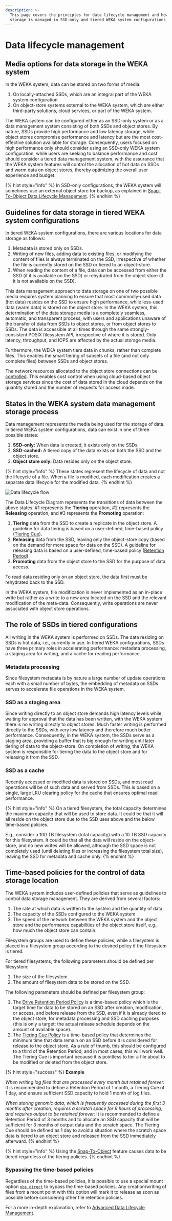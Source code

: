 ```yaml
---
description: >-
  This page covers the principles for data lifecycle management and how data
  storage is managed in SSD-only and tiered WEKA system configurations.
---
```


# Data lifecycle management

## Media options for data storage in the WEKA system

In the WEKA system, data can be stored on two forms of media:

1. On locally-attached SSDs, which are an integral part of the WEKA system configuration.
2. On object-store systems external to the WEKA system, which are either third-party solutions, cloud services, or part of the WEKA system.

The WEKA system can be configured either as an SSD-only system or as a data management system consisting of both SSDs and object stores. By nature, SSDs provide high performance and low latency storage, while object stores compromise performance and latency but are the most cost-effective solution available for storage. Consequently, users focused on high performance only should consider using an SSD-only WEKA system configuration, while users are seeking to balance performance and cost should consider a tiered data management system, with the assurance that the WEKA system features will control the allocation of hot data on SSDs and warm data on object stores, thereby optimizing the overall user experience and budget.

{% hint style="info" %}
In SSD-only configurations, the WEKA system will sometimes use an external object store for backup, as explained in [Snap-To-Object Data Lifecycle Management](../fs/snap-to-obj/#snap-to-object-in-data-lifecycle-management).
{% endhint %}

## Guidelines for data storage in tiered WEKA system configurations

In tiered WEKA system configurations, there are various locations for data storage as follows:

1. Metadata is stored only on SSDs.
2. Writing of new files, adding data to existing files, or modifying the content of files is always terminated on the SSD, irrespective of whether the file is currently stored on the SSD or tiered to an object-store.
3. When reading the content of a file, data can be accessed from either the SSD (if it is available on the SSD) or rehydrated from the object store (if it is not available on the SSD). &#x20;

This data management approach to data storage on one of two possible media requires system planning to ensure that most commonly-used data (hot data) resides on the SSD to ensure high performance, while less-used data (warm data) is stored on the object store. In the WEKA system, this determination of the data storage media is a completely seamless, automatic, and transparent process, with users and applications unaware of the transfer of data from SSDs to object stores, or from object stores to SSDs. The data is accessible at all times through the same strongly-consistent POSIX filesystem API, irrespective of where it is stored. Only latency, throughput, and IOPS are affected by the actual storage media.

Furthermore, the WEKA system tiers data in chunks, rather than complete files. This enables the smart tiering of subsets of a file (and not only complete files) between SSDs and object stores.

The network resources allocated to the object store connections can be [controlled](../fs/managing-object-stores/#editing-an-object-store-using-the-cli). This enables cost control when using cloud-based object storage services since the cost of data stored in the cloud depends on the quantity stored and the number of requests for access made.

## States in the WEKA system data management storage process

Data management represents the media being used for the storage of data. In tiered WEKA system configurations, data can exist in one of three possible states:

1. **SSD-only:** When data is created, it exists only on the SSDs.
2. **SSD-cached:** A tiered copy of the data exists on both the SSD and the object store.
3. **Object store only:** Data resides only on the object store.

{% hint style="info" %}
These states represent the lifecycle of data and not the lifecycle of a file. When a file is modified, each modification creates a separate data lifecycle for the modified data.
{% endhint %}

![Data lifecycle flow](../.gitbook/assets/lifecycle.png)

The Data Lifecycle Diagram represents the transitions of data between the above states. #1 represents the **Tiering** operation, #2 represents the **Releasing** operation, and #3 represents the **Promoting** operation:

1. **Tiering** data from the SSD to create a replicate in the object store. A guideline for data tiering is based on a user-defined, time-based policy ([Tiering Cue](../fs/tiering/advanced-time-based-policies-for-data-storage-location.md#tiering-cue-policy)).
2. **Releasing** data from the SSD, leaving only the object-store copy (based on the demand for more space for data on the SSD). A guideline for releasing data is based on a user-defined, time-based policy ([Retention Period](../fs/tiering/advanced-time-based-policies-for-data-storage-location.md#data-retention-period-policy)).
3. **Promoting** data from the object store to the SSD for the purpose of data access.

To read data residing only on an object store, the data first must be rehydrated back to the SSD.

In the WEKA system, file modification is never implemented as an in-place write but rather as a write to a new area located on the SSD and the relevant modification of the meta-data. Consequently, write operations are never associated with object store operations.

## The role of SSDs in tiered configurations

All writing in the WEKA system is performed on SSDs. The data residing on SSDs is hot data, i.e., currently in use. In tiered WEKA configurations, SSDs have three primary roles in accelerating performance: metadata processing, a staging area for writing, and a cache for reading performance.

### Metadata processing

Since filesystem metadata is by nature a large number of update operations each with a small number of bytes, the embedding of metadata on SSDs serves to accelerate file operations in the WEKA system.

### SSD as a staging area

Since writing directly to an object store demands high latency levels while waiting for approval that the data has been written, with the WEKA system there is no writing directly to object stores. Much faster writing is performed directly to the SSDs, with very low latency and therefore much better performance. Consequently, in the WEKA system, the SSDs serve as a staging area, providing a buffer that is big enough for writing until later tiering of data to the object-store. On completion of writing, the WEKA system is responsible for tiering the data to the object store and for releasing it from the SSD.

### SSD as a cache

Recently accessed or modified data is stored on SSDs, and most read operations will be of such data and served from SSDs. This is based on a single, large LRU clearing policy for the cache that ensures optimal read performance.

{% hint style="info" %}
On a tiered filesystem, the total capacity determines the maximum capacity that will be used to store data. It could be that it will all reside on the object store due to the SSD uses above and the below time-based policies.

E.g., consider a 100 TB filesystem (total capacity) with a 10 TB SSD capacity for this filesystem. It could be that all the data will reside on the object-store, and no new writes will be allowed, although the SSD space is not completely used (until deleting files or increasing the filesystem total size), leaving the SSD for metadata and cache only.
{% endhint %}

## Time-based policies for the control of data storage location

The WEKA system includes user-defined policies that serve as guidelines to control data storage management. They are derived from several factors:

1. The rate at which data is written to the system and the quantity of data.
2. The capacity of the SSDs configured to the WEKA system.
3. The speed of the network between the WEKA system and the object store and the performance capabilities of the object store itself, e.g., how much the object store can contain.

Filesystem groups are used to define these policies, while a filesystem is placed in a filesystem group according to the desired policy if the filesystem is tiered.

For tiered filesystems, the following parameters should be defined per filesystem:

1. The size of the filesystem.
2. The amount of filesystem data to be stored on the SSD.

The following parameters should be defined per filesystem group:

1. The [Drive Retention Period Policy](../fs/tiering/advanced-time-based-policies-for-data-storage-location.md#drive-retention-period-policy) is a time-based policy which is the target time for data to be stored on an SSD after creation, modification, or access, and before release from the SSD, even if it is already tiered to the object store, for metadata processing and SSD caching purposes (this is only a target; the actual release schedule depends on the amount of available space).&#x20;
2. The [Tiering Cue Policy](../fs/tiering/advanced-time-based-policies-for-data-storage-location.md#tiering-cue-policy) is a time-based policy that determines the minimum time that data remain on an SSD before it is considered for release to the object store. As a rule of thumb, this should be configured to a third of the Retention Period, and in most cases, this will work well. The Tiering Cue is important because it is pointless to tier a file about to be modified or deleted from the object store.&#x20;

{% hint style="success" %}
**Example**

_When writing log files that are processed every month but retained forever:_ It is recommended to define a Retention Period of 1 month, a Tiering Cue of 1 day, and ensure sufficient SSD capacity to hold 1 month of log files.

_When storing genomic data, which is frequently accessed during the first 3 months after creation, requires a scratch space for 6 hours of processing, and requires output to be retained forever:_ It is recommended to define a Retention Period of 3 months and to allocate an SSD capacity that will be sufficient for 3 months of output data and the scratch space. The Tiering Cue should be defined as 1 day to avoid a situation where the scratch space data is tiered to an object store and released from the SSD immediately afterward.
{% endhint %}

{% hint style="info" %}
Using the [Snap-To-Object](../fs/snap-to-obj/) feature causes data to be tiered regardless of the tiering policies.
{% endhint %}

### Bypassing the time-based policies

Regardless of the time-based policies, it is possible to use a special mount option [`obs_direct`](../fs/mounting-filesystems.md#mount-command-options) to bypass the time-based policies. Any creation/writing of files from a mount point with this option will mark it to release as soon as possible before considering other file retention policies.

For a more in-depth explanation, refer to [Advanced Data Lifecycle Management](../fs/tiering/advanced-time-based-policies-for-data-storage-location.md).
